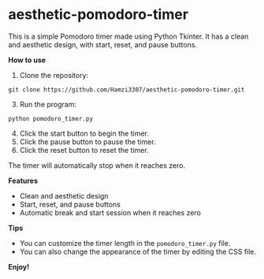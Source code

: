 # aesthetic-pomodoro-timer

This is a simple Pomodoro timer made using Python Tkinter. It has a clean and aesthetic design, with start, reset, and pause buttons.

**How to use**

1. Clone the repository:

```
git clone https://github.com/Hamzi3307/aesthetic-pomodoro-timer.git
```

3. Run the program:

```
python pomodoro_timer.py
```

4. Click the start button to begin the timer.
5. Click the pause button to pause the timer.
6. Click the reset button to reset the timer.

The timer will automatically stop when it reaches zero.

**Features**

* Clean and aesthetic design
* Start, reset, and pause buttons
* Automatic break and start session when it reaches zero

**Tips**

* You can customize the timer length in the `pomodoro_timer.py` file.
* You can also change the appearance of the timer by editing the CSS file.

**Enjoy!**